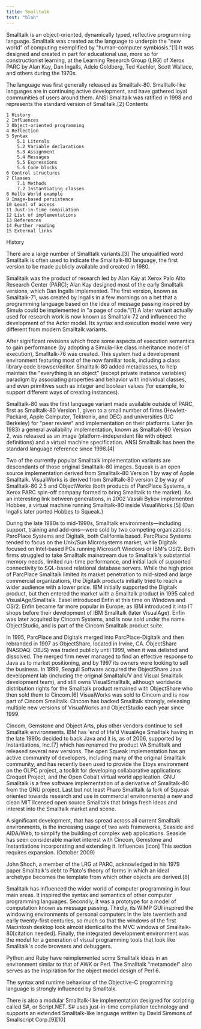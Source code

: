 ```yaml
---
title: Smalltalk
test: "blah"
---
```


Smalltalk is an object-oriented, dynamically typed, reflective programming language. Smalltalk was created as the language to underpin the "new world" of computing exemplified by "human–computer symbiosis."[1] It was designed and created in part for educational use, more so for constructionist learning, at the Learning Research Group (LRG) of Xerox PARC by Alan Kay, Dan Ingalls, Adele Goldberg, Ted Kaehler, Scott Wallace, and others during the 1970s.

The language was first generally released as Smalltalk-80. Smalltalk-like languages are in continuing active development, and have gathered loyal communities of users around them. ANSI Smalltalk was ratified in 1998 and represents the standard version of Smalltalk.[2]
Contents

    1 History
    2 Influences
    3 Object-oriented programming
    4 Reflection
    5 Syntax
        5.1 Literals
        5.2 Variable declarations
        5.3 Assignment
        5.4 Messages
        5.5 Expressions
        5.6 Code blocks
    6 Control structures
    7 Classes
        7.1 Methods
        7.2 Instantiating classes
    8 Hello World example
    9 Image-based persistence
    10 Level of access
    11 Just-in-time compilation
    12 List of implementations
    13 References
    14 Further reading
    15 External links

History

There are a large number of Smalltalk variants.[3] The unqualified word Smalltalk is often used to indicate the Smalltalk-80 language, the first version to be made publicly available and created in 1980.

Smalltalk was the product of research led by Alan Kay at Xerox Palo Alto Research Center (PARC); Alan Kay designed most of the early Smalltalk versions, which Dan Ingalls implemented. The first version, known as Smalltalk-71, was created by Ingalls in a few mornings on a bet that a programming language based on the idea of message passing inspired by Simula could be implemented in "a page of code."[1] A later variant actually used for research work is now known as Smalltalk-72 and influenced the development of the Actor model. Its syntax and execution model were very different from modern Smalltalk variants.

After significant revisions which froze some aspects of execution semantics to gain performance (by adopting a Simula-like class inheritance model of execution), Smalltalk-76 was created. This system had a development environment featuring most of the now familiar tools, including a class library code browser/editor. Smalltalk-80 added metaclasses, to help maintain the "everything is an object" (except private instance variables) paradigm by associating properties and behavior with individual classes, and even primitives such as integer and boolean values (for example, to support different ways of creating instances).

Smalltalk-80 was the first language variant made available outside of PARC, first as Smalltalk-80 Version 1, given to a small number of firms (Hewlett-Packard, Apple Computer, Tektronix, and DEC) and universities (UC Berkeley) for "peer review" and implementation on their platforms. Later (in 1983) a general availability implementation, known as Smalltalk-80 Version 2, was released as an image (platform-independent file with object definitions) and a virtual machine specification. ANSI Smalltalk has been the standard language reference since 1998.[4]

Two of the currently popular Smalltalk implementation variants are descendants of those original Smalltalk-80 images. Squeak is an open source implementation derived from Smalltalk-80 Version 1 by way of Apple Smalltalk. VisualWorks is derived from Smalltalk-80 version 2 by way of Smalltalk-80 2.5 and ObjectWorks (both products of ParcPlace Systems, a Xerox PARC spin-off company formed to bring Smalltalk to the market). As an interesting link between generations, in 2002 Vassili Bykov implemented Hobbes, a virtual machine running Smalltalk-80 inside VisualWorks.[5] (Dan Ingalls later ported Hobbes to Squeak.)

During the late 1980s to mid-1990s, Smalltalk environments—including support, training and add-ons—were sold by two competing organizations: ParcPlace Systems and Digitalk, both California based. ParcPlace Systems tended to focus on the Unix/Sun Microsystems market, while Digitalk focused on Intel-based PCs running Microsoft Windows or IBM's OS/2. Both firms struggled to take Smalltalk mainstream due to Smalltalk's substantial memory needs, limited run-time performance, and initial lack of supported connectivity to SQL-based relational database servers. While the high price of ParcPlace Smalltalk limited its market penetration to mid-sized and large commercial organizations, the Digitalk products initially tried to reach a wider audience with a lower price. IBM initially supported the Digitalk product, but then entered the market with a Smalltalk product in 1995 called VisualAge/Smalltalk. Easel introduced Enfin at this time on Windows and OS/2. Enfin became far more popular in Europe, as IBM introduced it into IT shops before their development of IBM Smalltalk (later VisualAge). Enfin was later acquired by Cincom Systems, and is now sold under the name ObjectStudio, and is part of the Cincom Smalltalk product suite.

In 1995, ParcPlace and Digitalk merged into ParcPlace-Digitalk and then rebranded in 1997 as ObjectShare, located in Irvine, CA. ObjectShare (NASDAQ: OBJS) was traded publicly until 1999, when it was delisted and dissolved. The merged firm never managed to find an effective response to Java as to market positioning, and by 1997 its owners were looking to sell the business. In 1999, Seagull Software acquired the ObjectShare Java development lab (including the original Smalltalk/V and Visual Smalltalk development team), and still owns VisualSmalltalk, although worldwide distribution rights for the Smalltalk product remained with ObjectShare who then sold them to Cincom.[6] VisualWorks was sold to Cincom and is now part of Cincom Smalltalk. Cincom has backed Smalltalk strongly, releasing multiple new versions of VisualWorks and ObjectStudio each year since 1999.

Cincom, Gemstone and Object Arts, plus other vendors continue to sell Smalltalk environments. IBM has 'end of life'd VisualAge Smalltalk having in the late 1990s decided to back Java and it is, as of 2006, supported by Instantiations, Inc.[7] which has renamed the product VA Smalltalk and released several new versions. The open Squeak implementation has an active community of developers, including many of the original Smalltalk community, and has recently been used to provide the Etoys environment on the OLPC project, a toolkit for developing collaborative applications Croquet Project, and the Open Cobalt virtual world application. GNU Smalltalk is a free software implementation of a derivative of Smalltalk-80 from the GNU project. Last but not least Pharo Smalltalk (a fork of Squeak oriented towards research and use in commercial environments) a new and clean MIT licensed open source Smalltalk that brings fresh ideas and interest into the Smalltalk market and scene.

A significant development, that has spread across all current Smalltalk environments, is the increasing usage of two web frameworks, Seaside and AIDA/Web, to simplify the building of complex web applications. Seaside has seen considerable market interest with Cincom, Gemstone and Instantiations incorporating and extending it.
Influences
[icon]  This section requires expansion. (October 2009)

John Shoch, a member of the LRG at PARC, acknowledged in his 1979 paper Smalltalk's debt to Plato's theory of forms in which an ideal archetype becomes the template from which other objects are derived.[8]

Smalltalk has influenced the wider world of computer programming in four main areas. It inspired the syntax and semantics of other computer programming languages. Secondly, it was a prototype for a model of computation known as message passing. Thirdly, its WIMP GUI inspired the windowing environments of personal computers in the late twentieth and early twenty-first centuries, so much so that the windows of the first Macintosh desktop look almost identical to the MVC windows of Smalltalk-80[citation needed]. Finally, the integrated development environment was the model for a generation of visual programming tools that look like Smalltalk's code browsers and debuggers.

Python and Ruby have reimplemented some Smalltalk ideas in an environment similar to that of AWK or Perl. The Smalltalk "metamodel" also serves as the inspiration for the object model design of Perl 6.

The syntax and runtime behaviour of the Objective-C programming language is strongly influenced by Smalltalk.

There is also a modular Smalltalk-like implementation designed for scripting called S#, or Script.NET. S# uses just-in-time compilation technology and supports an extended Smalltalk-like language written by David Simmons of Smallscript Corp.[9][10]

